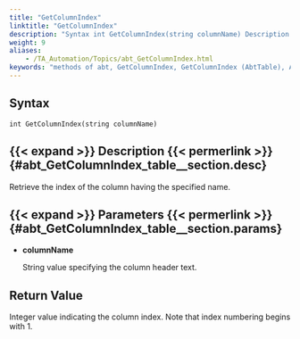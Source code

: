 ```yaml
--- 
title: "GetColumnIndex"
linktitle: "GetColumnIndex"
description: "Syntax int GetColumnIndex(string columnName) Description Retrieve the index of the column having the specified name. Parameters columnName String value specifying the column header text. Return Value ..."
weight: 9
aliases: 
    - /TA_Automation/Topics/abt_GetColumnIndex.html
keywords: "methods of abt, GetColumnIndex, GetColumnIndex (AbtTable), AbtTable, getcolumnindex, abttable getcolumnindex, index of column, get index of column with name, column index"
---
```


## Syntax

`int GetColumnIndex(string columnName)`

## {{< expand >}} Description {{< permerlink >}} {#abt_GetColumnIndex_table__section.desc} 

Retrieve the index of the column having the specified name.

## {{< expand >}} Parameters {{< permerlink >}} {#abt_GetColumnIndex_table__section.params} 

-   **columnName**

    String value specifying the column header text.


## Return Value

Integer value indicating the column index. Note that index numbering begins with 1.




